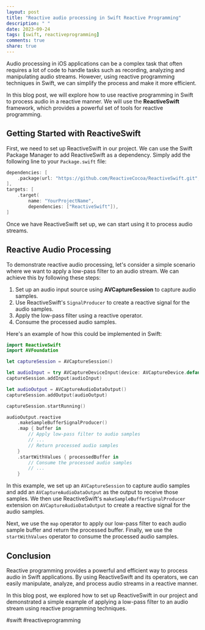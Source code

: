 ```yaml
---
layout: post
title: "Reactive audio processing in Swift Reactive Programming"
description: " "
date: 2023-09-24
tags: [swift, reactiveprogramming]
comments: true
share: true
---
```


Audio processing in iOS applications can be a complex task that often requires a lot of code to handle tasks such as recording, analyzing and manipulating audio streams. However, using reactive programming techniques in Swift, we can simplify the process and make it more efficient.

In this blog post, we will explore how to use reactive programming in Swift to process audio in a reactive manner. We will use the **ReactiveSwift** framework, which provides a powerful set of tools for reactive programming.

## Getting Started with ReactiveSwift

First, we need to set up ReactiveSwift in our project. We can use the Swift Package Manager to add ReactiveSwift as a dependency. Simply add the following line to your `Package.swift` file:

```swift
dependencies: [
    .package(url: "https://github.com/ReactiveCocoa/ReactiveSwift.git", from: "6.2.1"),
],
targets: [
    .target(
        name: "YourProjectName",
        dependencies: ["ReactiveSwift"]),
]
```

Once we have ReactiveSwift set up, we can start using it to process audio streams.

## Reactive Audio Processing

To demonstrate reactive audio processing, let's consider a simple scenario where we want to apply a low-pass filter to an audio stream. We can achieve this by following these steps:

1. Set up an audio input source using **AVCaptureSession** to capture audio samples.
2. Use ReactiveSwift's `SignalProducer` to create a reactive signal for the audio samples.
3. Apply the low-pass filter using a reactive operator.
4. Consume the processed audio samples.

Here's an example of how this could be implemented in Swift:

```swift
import ReactiveSwift
import AVFoundation

let captureSession = AVCaptureSession()

let audioInput = try AVCaptureDeviceInput(device: AVCaptureDevice.default(for: .audio)!)
captureSession.addInput(audioInput)

let audioOutput = AVCaptureAudioDataOutput()
captureSession.addOutput(audioOutput)

captureSession.startRunning()

audioOutput.reactive
    .makeSampleBufferSignalProducer()
    .map { buffer in
        // Apply low-pass filter to audio samples
        // ...
        // Return processed audio samples
    }
    .startWithValues { processedBuffer in
        // Consume the processed audio samples
        // ...
    }
```

In this example, we set up an `AVCaptureSession` to capture audio samples and add an `AVCaptureAudioDataOutput` as the output to receive those samples. We then use ReactiveSwift's `makeSampleBufferSignalProducer` extension on `AVCaptureAudioDataOutput` to create a reactive signal for the audio samples.

Next, we use the `map` operator to apply our low-pass filter to each audio sample buffer and return the processed buffer. Finally, we use the `startWithValues` operator to consume the processed audio samples.

## Conclusion

Reactive programming provides a powerful and efficient way to process audio in Swift applications. By using ReactiveSwift and its operators, we can easily manipulate, analyze, and process audio streams in a reactive manner.

In this blog post, we explored how to set up ReactiveSwift in our project and demonstrated a simple example of applying a low-pass filter to an audio stream using reactive programming techniques.

#swift #reactiveprogramming